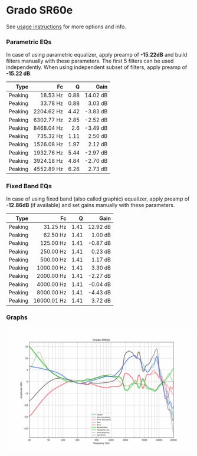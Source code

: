 # Grado SR60e
See [usage instructions](https://github.com/jaakkopasanen/AutoEq#usage) for more options and info.

### Parametric EQs
In case of using parametric equalizer, apply preamp of **-15.22dB** and build filters manually
with these parameters. The first 5 filters can be used independently.
When using independent subset of filters, apply preamp of **-15.22 dB**.

| Type    | Fc         |    Q | Gain     |
|--------:|-----------:|-----:|---------:|
| Peaking | 18.53 Hz   | 0.88 | 14.02 dB |
| Peaking | 33.78 Hz   | 0.88 | 3.03 dB  |
| Peaking | 2204.62 Hz | 4.42 | -3.83 dB |
| Peaking | 6302.77 Hz | 2.85 | -2.52 dB |
| Peaking | 8468.04 Hz | 2.6  | -3.49 dB |
| Peaking | 735.32 Hz  | 1.11 | 2.50 dB  |
| Peaking | 1526.08 Hz | 1.97 | 2.12 dB  |
| Peaking | 1932.76 Hz | 5.44 | -2.97 dB |
| Peaking | 3924.18 Hz | 4.84 | -2.70 dB |
| Peaking | 4552.89 Hz | 6.26 | 2.73 dB  |

### Fixed Band EQs
In case of using fixed band (also called graphic) equalizer, apply preamp of **-12.86dB**
(if available) and set gains manually with these parameters.

| Type    | Fc          |    Q | Gain     |
|--------:|------------:|-----:|---------:|
| Peaking | 31.25 Hz    | 1.41 | 12.92 dB |
| Peaking | 62.50 Hz    | 1.41 | 1.00 dB  |
| Peaking | 125.00 Hz   | 1.41 | -0.87 dB |
| Peaking | 250.00 Hz   | 1.41 | 0.23 dB  |
| Peaking | 500.00 Hz   | 1.41 | 1.17 dB  |
| Peaking | 1000.00 Hz  | 1.41 | 3.30 dB  |
| Peaking | 2000.00 Hz  | 1.41 | -2.27 dB |
| Peaking | 4000.00 Hz  | 1.41 | -0.04 dB |
| Peaking | 8000.00 Hz  | 1.41 | -4.43 dB |
| Peaking | 16000.01 Hz | 1.41 | 3.72 dB  |

### Graphs
![](./Grado%20SR60e.png)